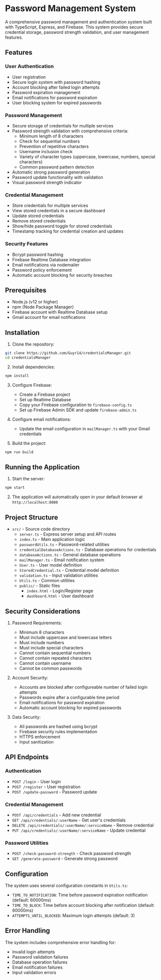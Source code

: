 # Password Management System

A comprehensive password management and authentication system built with TypeScript, Express, and Firebase. This system provides secure credential storage, password strength validation, and user management features.

## Features

### User Authentication
- User registration
- Secure login system with password hashing
- Account blocking after failed login attempts
- Password expiration management
- Email notifications for password expiration
- User blocking system for expired passwords

### Password Management
- Secure storage of credentials for multiple services
- Password strength validation with comprehensive criteria:
  - Minimum length of 8 characters
  - Check for sequential numbers
  - Prevention of repetitive characters
  - Username inclusion check
  - Variety of character types (uppercase, lowercase, numbers, special characters)
  - Common password pattern detection
- Automatic strong password generation
- Password update functionality with validation
- Visual password strength indicator

### Credential Management
- Store credentials for multiple services
- View stored credentials in a secure dashboard
- Update stored credentials
- Remove stored credentials
- Show/hide password toggle for stored credentials
- Timestamp tracking for credential creation and updates

### Security Features
- Bcrypt password hashing
- Firebase Realtime Database integration
- Email notifications via nodemailer
- Password policy enforcement
- Automatic account blocking for security breaches

## Prerequisites

- Node.js (v12 or higher)
- npm (Node Package Manager)
- Firebase account with Realtime Database setup
- Gmail account for email notifications

## Installation

1. Clone the repository:
```bash
git clone https://github.com/Guyr14/credentialsManager.git
cd credentialsManager
```

2. Install dependencies:
```bash
npm install
```

3. Configure Firebase:
   - Create a Firebase project
   - Set up Realtime Database
   - Copy your Firebase configuration to `firebase-config.ts`
   - Set up Firebase Admin SDK and update `firebase-admin.ts`

4. Configure email notifications:
   - Update the email configuration in `mailManager.ts` with your Gmail credentials

5. Build the project:
```bash
npm run build
```

## Running the Application

1. Start the server:
```bash
npm start
```

2. The application will automatically open in your default browser at `http://localhost:8080`


## Project Structure

- `src/` - Source code directory
  - `server.ts` - Express server setup and API routes
  - `index.ts` - Main application logic
  - `passwordUtils.ts` - Password-related utilities
  - `credentialDatabaseActions.ts` - Database operations for credentials
  - `databaseActions.ts` - General database operations
  - `mailManager.ts` - Email notification system
  - `User.ts` - User model definition
  - `StoredCredential.ts` - Credential model definition
  - `validation.ts` - Input validation utilities
  - `Utils.ts` - Common utilities
  - `public/` - Static files
    - `index.html` - Login/Register page
    - `dashboard.html` - User dashboard

## Security Considerations

1. Password Requirements:
   - Minimum 8 characters
   - Must include uppercase and lowercase letters
   - Must include numbers
   - Must include special characters
   - Cannot contain sequential numbers
   - Cannot contain repeated characters
   - Cannot contain username
   - Cannot be common passwords

2. Account Security:
   - Accounts are blocked after configureable number of failed login attempts
   - Passwords expire after a configurable time period
   - Email notifications for password expiration
   - Automatic account blocking for expired passwords

3. Data Security:
   - All passwords are hashed using bcrypt
   - Firebase security rules implementation
   - HTTPS enforcement
   - Input sanitization

## API Endpoints

### Authentication
- `POST /login` - User login
- `POST /register` - User registration
- `POST /update-password` - Password update

### Credential Management
- `POST /api/credentials` - Add new credential
- `GET /api/credentials/:userName` - Get user's credentials
- `DELETE /api/credentials/:userName/:serviceName` - Remove credential
- `PUT /api/credentials/:userName/:serviceName` - Update credential

### Password Utilities
- `POST /check-password-strength` - Check password strength
- `GET /generate-password` - Generate strong password

## Configuration

The system uses several configuration constants in `Utils.ts`:
- `TIME_TO_NOTIFICATION`: Time before password expiration notification (default: 60000ms)
- `TIME_TO_BLOCK`: Time before account blocking after notification (default: 60000ms)
- `ATTEMPTS_UNTIL_BLOCKED`: Maximum login attempts (default: 3)

## Error Handling

The system includes comprehensive error handling for:
- Invalid login attempts
- Password validation failures
- Database operation failures
- Email notification failures
- Input validation errors